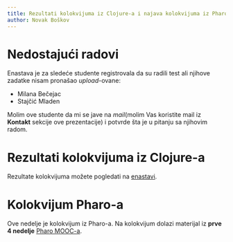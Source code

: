 ```yaml
---
title: Rezultati kolokvijuma iz Clojure-a i najava kolokvijuma iz Pharo-a
author: Novak Boškov
---
```


# Nedostajući radovi
Enastava je za sledeće studente registrovala da su radili test ali
njihove zadatke nisam pronašao *upload*-ovane:

- Milana Bečejac
- Stajčić Mladen

Molim ove studente da mi se jave na *mail*(molim Vas koristite mail iz
**Kontakt** sekcije ove prezentacije) i potvrde šta je u pitanju sa
njihovim radom.

# Rezultati kolokvijuma iz Clojure-a
Rezultate kolokvijuma možete pogledati na
[enastavi](https://enastava.ftninformatika.com/files/68416/download?download_frd=1).

# Kolokvijum Pharo-a
Ove nedelje je kolokvijum iz Pharo-a. Na kolokvijum dolazi materijal
iz **prve 4 nedelje** [Pharo MOOC-a](https://mooc.pharo.org/).
